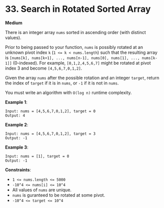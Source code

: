 # 33. Search in Rotated Sorted Array
**Medium**

There is an integer array `nums` sorted in ascending order (with distinct values).

Prior to being passed to your function, `nums` is possibly rotated at an unknown pivot index `k` (`1 <= k < nums.length`) such that the resulting array is `[nums[k], nums[k+1], ..., nums[n-1], nums[0], nums[1], ..., nums[k-1]]` (0-indexed). For example, `[0,1,2,4,5,6,7]` might be rotated at pivot index 3 and become `[4,5,6,7,0,1,2]`.

Given the array `nums` after the possible rotation and an integer `target`, return the index of `target` if it is in `nums`, or `-1` if it is not in `nums`.

You must write an algorithm with `O(log n)` runtime complexity.

**Example 1**:
```
Input: nums = [4,5,6,7,0,1,2], target = 0
Output: 4
```

**Example 2**:
```
Input: nums = [4,5,6,7,0,1,2], target = 3
Output: -1
```

**Example 3**:
```
Input: nums = [1], target = 0
Output: -1
``` 

**Constraints**:

* `1 <= nums.length <= 5000`
* `-10^4 <= nums[i] <= 10^4`
* All values of `nums` are unique.
* `nums` is guranteed to be rotated at some pivot.
* `-10^4 <= target <= 10^4`

